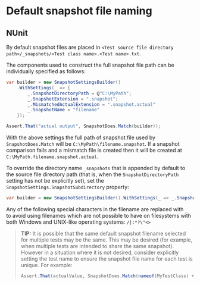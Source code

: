 # Default snapshot file naming

## NUnit

By default snapshot files are placed in `<Test source file directory path>/_snapshots/<Test class name>.<Test name>.txt`.

The components used to construct the full snapshot file path can be individually specified as follows:

```C#
var builder = new SnapshotSettingsBuilder()
    .WithSettings(_ => {
        _.SnapshotDirectoryPath = @"C:\MyPath";
        _.SnapshotExtension = ".snapshot";
        _.MismatchedActualExtension = ".snapshot.actual"
        _.SnapshotName = "filename"
    });

Assert.That("actual output", SnapshotDoes.Match(builder));
```

With the above settings the full path of snapshot file used by `SnapshotDoes.Match` will be `C:\MyPath\filename.snapshot`. If a snapshot comparison fails and a mismatch file is created then it will be created at `C:\MyPath.filename.snapshot.actual`.

To override the directory name `_snapshots` that is appended by default to the source file directory path (that is, when the `SnapshotDirectoryPath` setting has not be explicitly set), set the `SnapshotSettings.SnapshotSubdirectory` property:
```C#
var builder = new SnapshotSettingsBuilder().WithSettings(_ => _.SnapshotSubdirectory = ".snapshots");
```

Any of the following special characters in the filename are replaced with `_` to avoid using filenames which are not possible to have on filesystems with both Windows and UNIX-like operating systems: `/|:*?\"<>`

> __TIP:__ It is possible that the same default snapshot filename selected for multiple tests may be the same. This may be desired (for example, when multiple tests are intended to share the same snapshot). However in a situation where it is not desired, consider explicitly setting the test name to ensure the snapshot file name for each test is unique. For example:
>
> ```C#
> Assert.That(actualValue, SnapshotDoes.Match(nameof(MyTestClass) + ".Overridden_test_name_that_is_unique"));
> ```
